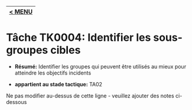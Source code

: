 |[< MENU](../README.md)|
|---|
# Tâche TK0004: Identifier les sous-groupes cibles

* **Résumé:** Identifier les groupes qui peuvent être utilisés au mieux pour atteindre les objectifs incidents

* **appartient au stade tactique:** TA02

Ne pas modifier au-dessus de cette ligne - veuillez ajouter des notes ci-dessous